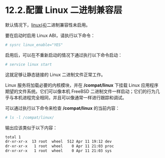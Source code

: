 # 12.2.配置 Linux 二进制兼容层

默认情况下，[linux(4)](https://man.freebsd.org/cgi/man.cgi?query=linux&sektion=4&format=html)二进制兼容性未启用。

要在启动时启用 Linux ABI，请执行以下命令：

```sh
# sysrc linux_enable="YES"
```

启用后，可以在不重新启动的情况下通过执行以下命令启动：

```sh
# service linux start
```

这就足够让静态链接的 Linux 二进制文件正常工作。

Linux 服务将加载必要的内核模块，并在 **/compat/linux** 下挂载 Linux 应用程序期望的文件系统。它们可以像本机 FreeBSD 二进制文件一样启动；它们的行为几乎与本机进程完全相同，并且可以像通常一样进行跟踪和调试。

可以通过执行以下命令来检查 **/compat/linux** 的当前内容：

```sh
# ls -l /compat/linux/
```

输出应该类似于以下内容：

```sh
total 1
dr-xr-xr-x  13 root  wheel  512 Apr 11 19:12 dev
dr-xr-xr-x   1 root  wheel    0 Apr 11 21:03 proc
dr-xr-xr-x   1 root  wheel    0 Apr 11 21:03 sys
```
